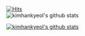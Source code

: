[![Hits](https://hits.seeyoufarm.com/api/count/incr/badge.svg?url=https%3A%2F%2Fgithub.com%2Fkimhankyeol&count_bg=%2379C83D&title_bg=%23555555&icon=&icon_color=%23E7E7E7&title=hits&edge_flat=false)](https://hits.seeyoufarm.com)
<br>
![kimhankyeol's github stats](https://github-readme-stats.vercel.app/api?username=kimhankyeol&show_icons=true)

[![kimhankyeol's github stats](https://github-readme-stats.vercel.app/api?username=kimhankyeol)](https://github.com/anuraghazra/github-readme-stats)
